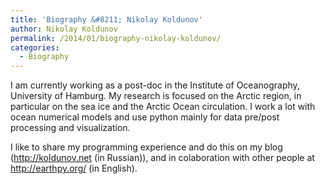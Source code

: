 ```yaml
---
title: 'Biography &#8211; Nikolay Koldunov'
author: Nikolay Koldunov
permalink: /2014/01/biography-nikolay-koldunov/
categories:
  - Biography
---
```

I am currently working as a post-doc in the Institute of Oceanography, University of Hamburg. My research is focused on the Arctic region, in particular on the sea ice and the Arctic Ocean circulation. I work a lot with ocean numerical models and use python mainly for data pre/post processing and visualization.

I like to share my programming experience and do this on my blog (<http://koldunov.net> (in Russian)), and in colaboration with other people at <http://earthpy.org/> (in English).
